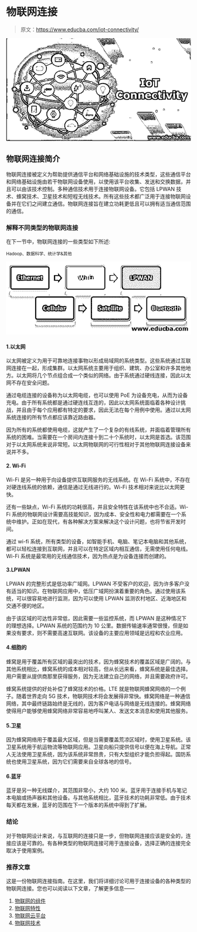# 物联网连接

> 原文：<https://www.educba.com/iot-connectivity/>

![IoT Connectivity](img/4ddc363869012122a44ee4f80ef26ee5.png)



## 物联网连接简介

物联网连接被定义为帮助提供通信平台和网络基础设施的技术类型，这些通信平台和网络基础设施由若干物联网设备使用，以使用该平台收集、发送和交换数据，并且可以由该技术控制。多种通信技术用于连接物联网设备。它包括 LPWAN 技术、蜂窝技术、卫星技术和短程无线技术。所有这些技术都广泛用于连接物联网设备并在它们之间建立通信。物联网连接旨在建立功耗更低且可以拥有适当通信范围的通信。

### 解释不同类型的物联网连接

在下一节中，物联网连接的一些类型如下所述:

<small>Hadoop、数据科学、统计学&其他</small>

![Types of IoT connectivity](img/d13bb93c5d62eb17b93399d9cba6e2da.png)



#### 1.以太网

以太网被定义为用于可靠地连接事物以形成局域网的系统类型。这些系统通过互联网连接在一起，形成集群。以太网系统主要用于组织、建筑、办公室和许多其他地方。以太网将几个节点组合成一个类似的网络。由于系统通过硬线连接，因此以太网不存在安全问题。

通过电缆连接的设备称为以太网电缆，也可以使用 PoE 为设备充电，从而为设备充电。由于所有系统都是通过硬连线互连的，因此以太网系统面临着各种设计挑战，并且由于每个应用都有特定的要求，因此无法在每个用例中使用。通过以太网系统连接的所有节点都应该靠近路由器。

因为所有的系统都使用电缆，这就产生了一个复杂的有线系统，并面临着管理所有系统的困难。当需要在一个房间内连接十到二十个系统时，以太网是首选。该范围对于以太网系统来说非常短。以太网物联网的可行性相对于其他物联网连接设备来说并不多。

#### 2\. Wi-Fi

Wi-Fi 是另一种用于向设备提供互联网服务的无线系统。在 Wi-Fi 系统中，不存在对硬连线系统的依赖，通信是通过无线进行的。Wi-Fi 技术相对来说比以太网更快。

还有一些缺点，Wi-Fi 系统的功耗很高，并且安全特性在该系统中也不合适。Wi-Fi 系统的物联网设计需要高技能知识，因为成本、安全性和电力都需要在一个系统中维护。正如在现代，有各种解决方案来解决这个设计问题，也将节省开发时间。

通过 wi-fi 系统，所有类型的设备，如智能手机、电脑、笔记本电脑和其他系统，都可以轻松连接到互联网，并且可以在特定区域内相互通信，无需使用任何电线。Wi-Fi 系统是最常用的无线通信技术，因为热点是为设备连接而创建的。

#### 3.LPWAN

LPWAN 的完整形式是低功率广域网。LPWAN 不受客户的欢迎，因为许多客户没有适当的知识。在物联网应用中，低压广域网扮演着重要的角色。通过使用该系统，可以很容易地进行监测，因为可以使用 LPWAN 监测农村地区、近海地区和交通不便的地区。

由于该区域的可达性非常低，因此需要一些监控系统，而 LPWAN 是这种情况下的理想选择。LPWAN 系统的范围约为 10 公里。数据传输速率通常很慢，但是如果没有要求，则不需要高速互联网。该设备的主要应用领域是远程和农业应用。

#### 4.细胞的

蜂窝是用于覆盖所有区域的最突出的技术，因为蜂窝技术的覆盖区域是广阔的。与其他系统相比，蜂窝系统的成本相对较高，但从长远来看，蜂窝系统是最佳选择。用户需要从提供商那里获得服务，因为无法建立自己的网络，并且需要政府许可。

蜂窝系统提供的好处补偿了蜂窝技术的价格。LTE 就是物联网蜂窝网络的一个例子。随着世界走向 5G 技术，物联网技术将会发展得非常快。蜂窝网络是一种通信网络，其中最终链路始终是无线的，因为客户电话与网络是无线连接的。蜂窝网络使得用户能够使用蜂窝网络非常容易地呼叫某人、发送文本消息和使用其他服务。

#### 5.卫星

因为蜂窝网络用于覆盖最大区域，但是当需要覆盖荒凉区域时，使用卫星系统。该卫星系统用于航运物流等物联网应用。卫星向船只提供信号以便在海上导航。正常人无法使用卫星系统，因为该系统非常昂贵，只有大型组织才能负担得起。国防系统也使用卫星系统，因为它们需要来自全球各地的信号。

#### 6.蓝牙

蓝牙是另一种无线媒介，其范围非常小，大约 100 米。蓝牙用于连接手机与笔记本电脑或扬声器和其他设备。与其他系统相比，蓝牙技术的功耗非常低。由于技术每天都在发展，蓝牙的范围在下一个版本的系统中得到了扩展。

### 结论

对于物联网设计来说，与互联网的连接只是一步，但物联网连接应该是安全的，连接应该是可靠的。有各种类型的物联网连接可用于连接设备，选择正确的连接完全取决于使用案例。

### 推荐文章

这是一份物联网连接指南。在这里，我们将详细讨论可用于连接设备的各种类型的物联网连接。您也可以阅读以下文章，了解更多信息——

1.  [物联网的组件](https://www.educba.com/components-of-iot/)
2.  [物联网特性](https://www.educba.com/iot-features/)
3.  [物联网云平台](https://www.educba.com/iot-cloud-platforms/)
4.  [物联网技术](https://www.educba.com/iot-technologies/)





